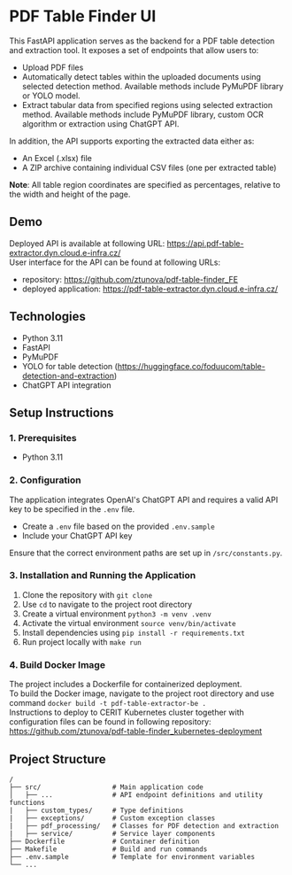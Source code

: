 # PDF Table Finder UI

This FastAPI application serves as the backend for a PDF table detection and extraction tool. It exposes a set of endpoints that allow users to:

- Upload PDF files
- Automatically detect tables within the uploaded documents using selected detection method. Available methods include PyMuPDF library or YOLO model.
- Extract tabular data from specified regions using selected extraction method. Available methods include PyMuPDF library, custom OCR algorithm or extraction using ChatGPT API.

In addition, the API supports exporting the extracted data either as:
- An Excel (.xlsx) file
- A ZIP archive containing individual CSV files (one per extracted table)

**Note**: All table region coordinates are specified as percentages, relative to the width and height of the page.

## Demo
Deployed API is available at following URL: https://api.pdf-table-extractor.dyn.cloud.e-infra.cz/ <br>
User interface for the API can be found at following URLs: 
- repository: https://github.com/ztunova/pdf-table-finder_FE
- deployed application: https://pdf-table-extractor.dyn.cloud.e-infra.cz/

## Technologies
- Python 3.11
- FastAPI
- PyMuPDF
- YOLO for table detection (https://huggingface.co/foduucom/table-detection-and-extraction)
- ChatGPT API integration

## Setup Instructions

### 1. Prerequisites
- Python 3.11


### 2. Configuration
The application integrates OpenAI's ChatGPT API and requires a valid API key to be specified in the `.env` file.
- Create a `.env` file based on the provided `.env.sample`
- Include your ChatGPT API key

Ensure that the correct environment paths are set up in `/src/constants.py`.

### 3. Installation and Running the Application
1) Clone the repository with `git clone`
2) Use `cd` to navigate to the project root directory
3) Create a virtual environment `python3 -m venv .venv`
4) Activate the virtual environment `source venv/bin/activate`
3) Install dependencies using `pip install -r requirements.txt`
4) Run project locally with `make run`


### 4. Build Docker Image
The project includes a Dockerfile for containerized deployment. <br>
To build the Docker image, navigate to the project root directory and use command `docker build -t pdf-table-extractor-be .` <br>
Instructions to deploy to CERIT Kubernetes cluster together with configuration files can be found in following repository: https://github.com/ztunova/pdf-table-finder_kubernetes-deployment

## Project Structure
```
/
├── src/                  # Main application code
│   ├── ...               # API endpoint definitions and utility functions
|   ├── custom_types/     # Type definitions
|   ├── exceptions/       # Custom exception classes
|   ├── pdf_processing/   # Classes for PDF detection and extraction
|   ├── service/          # Service layer components
├── Dockerfile            # Container definition
├── Makefile              # Build and run commands
├── .env.sample           # Template for environment variables
└── ...
```

